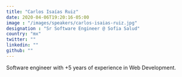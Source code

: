 ```yaml
---
title: "Carlos Isaías Ruiz"
date: 2020-04-06T19:20:16-05:00
image : "/images/speakers/carlos-isaias-ruiz.jpg"
designation : "Sr Software Engineer @ Sofia Salud"
country: "mx"
twitter: ""
linkedin: ""
github: ""
---
```


Software engineer with +5 years of experience in Web Development.
